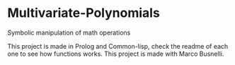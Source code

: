 # Multivariate-Polynomials
 Symbolic manipulation of math operations 

 This project is made in Prolog and Common-lisp, check the readme of each one to see how functions works.
 This project is made with Marco Busnelli.
